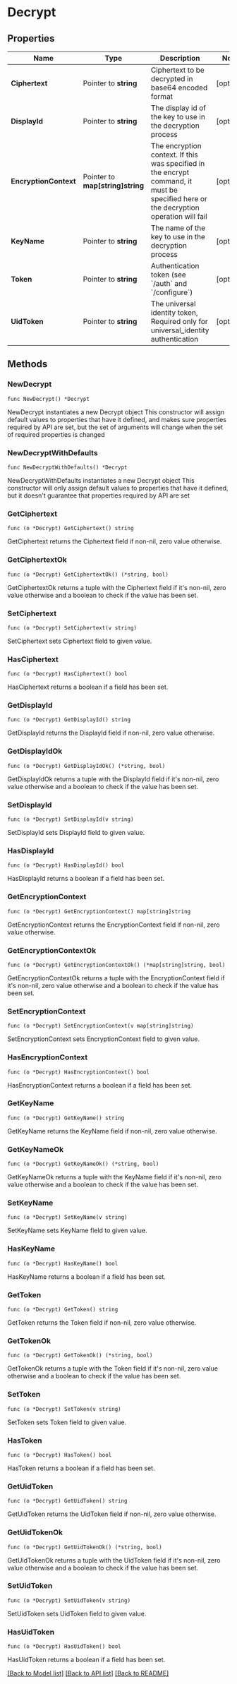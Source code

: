 # Decrypt

## Properties

Name | Type | Description | Notes
------------ | ------------- | ------------- | -------------
**Ciphertext** | Pointer to **string** | Ciphertext to be decrypted in base64 encoded format | [optional] 
**DisplayId** | Pointer to **string** | The display id of the key to use in the decryption process | [optional] 
**EncryptionContext** | Pointer to **map[string]string** | The encryption context. If this was specified in the encrypt command, it must be specified here or the decryption operation will fail | [optional] 
**KeyName** | Pointer to **string** | The name of the key to use in the decryption process | [optional] 
**Token** | Pointer to **string** | Authentication token (see &#x60;/auth&#x60; and &#x60;/configure&#x60;) | [optional] 
**UidToken** | Pointer to **string** | The universal identity token, Required only for universal_identity authentication | [optional] 

## Methods

### NewDecrypt

`func NewDecrypt() *Decrypt`

NewDecrypt instantiates a new Decrypt object
This constructor will assign default values to properties that have it defined,
and makes sure properties required by API are set, but the set of arguments
will change when the set of required properties is changed

### NewDecryptWithDefaults

`func NewDecryptWithDefaults() *Decrypt`

NewDecryptWithDefaults instantiates a new Decrypt object
This constructor will only assign default values to properties that have it defined,
but it doesn't guarantee that properties required by API are set

### GetCiphertext

`func (o *Decrypt) GetCiphertext() string`

GetCiphertext returns the Ciphertext field if non-nil, zero value otherwise.

### GetCiphertextOk

`func (o *Decrypt) GetCiphertextOk() (*string, bool)`

GetCiphertextOk returns a tuple with the Ciphertext field if it's non-nil, zero value otherwise
and a boolean to check if the value has been set.

### SetCiphertext

`func (o *Decrypt) SetCiphertext(v string)`

SetCiphertext sets Ciphertext field to given value.

### HasCiphertext

`func (o *Decrypt) HasCiphertext() bool`

HasCiphertext returns a boolean if a field has been set.

### GetDisplayId

`func (o *Decrypt) GetDisplayId() string`

GetDisplayId returns the DisplayId field if non-nil, zero value otherwise.

### GetDisplayIdOk

`func (o *Decrypt) GetDisplayIdOk() (*string, bool)`

GetDisplayIdOk returns a tuple with the DisplayId field if it's non-nil, zero value otherwise
and a boolean to check if the value has been set.

### SetDisplayId

`func (o *Decrypt) SetDisplayId(v string)`

SetDisplayId sets DisplayId field to given value.

### HasDisplayId

`func (o *Decrypt) HasDisplayId() bool`

HasDisplayId returns a boolean if a field has been set.

### GetEncryptionContext

`func (o *Decrypt) GetEncryptionContext() map[string]string`

GetEncryptionContext returns the EncryptionContext field if non-nil, zero value otherwise.

### GetEncryptionContextOk

`func (o *Decrypt) GetEncryptionContextOk() (*map[string]string, bool)`

GetEncryptionContextOk returns a tuple with the EncryptionContext field if it's non-nil, zero value otherwise
and a boolean to check if the value has been set.

### SetEncryptionContext

`func (o *Decrypt) SetEncryptionContext(v map[string]string)`

SetEncryptionContext sets EncryptionContext field to given value.

### HasEncryptionContext

`func (o *Decrypt) HasEncryptionContext() bool`

HasEncryptionContext returns a boolean if a field has been set.

### GetKeyName

`func (o *Decrypt) GetKeyName() string`

GetKeyName returns the KeyName field if non-nil, zero value otherwise.

### GetKeyNameOk

`func (o *Decrypt) GetKeyNameOk() (*string, bool)`

GetKeyNameOk returns a tuple with the KeyName field if it's non-nil, zero value otherwise
and a boolean to check if the value has been set.

### SetKeyName

`func (o *Decrypt) SetKeyName(v string)`

SetKeyName sets KeyName field to given value.

### HasKeyName

`func (o *Decrypt) HasKeyName() bool`

HasKeyName returns a boolean if a field has been set.

### GetToken

`func (o *Decrypt) GetToken() string`

GetToken returns the Token field if non-nil, zero value otherwise.

### GetTokenOk

`func (o *Decrypt) GetTokenOk() (*string, bool)`

GetTokenOk returns a tuple with the Token field if it's non-nil, zero value otherwise
and a boolean to check if the value has been set.

### SetToken

`func (o *Decrypt) SetToken(v string)`

SetToken sets Token field to given value.

### HasToken

`func (o *Decrypt) HasToken() bool`

HasToken returns a boolean if a field has been set.

### GetUidToken

`func (o *Decrypt) GetUidToken() string`

GetUidToken returns the UidToken field if non-nil, zero value otherwise.

### GetUidTokenOk

`func (o *Decrypt) GetUidTokenOk() (*string, bool)`

GetUidTokenOk returns a tuple with the UidToken field if it's non-nil, zero value otherwise
and a boolean to check if the value has been set.

### SetUidToken

`func (o *Decrypt) SetUidToken(v string)`

SetUidToken sets UidToken field to given value.

### HasUidToken

`func (o *Decrypt) HasUidToken() bool`

HasUidToken returns a boolean if a field has been set.


[[Back to Model list]](../README.md#documentation-for-models) [[Back to API list]](../README.md#documentation-for-api-endpoints) [[Back to README]](../README.md)



